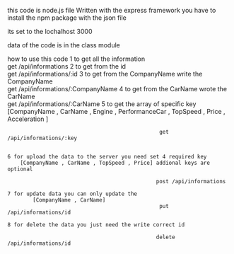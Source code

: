 this code is node.js file 
    Written with the express framework 
    you have to install the npm package with the json file 

its set to the lochalhost 3000 

data of the code is in the class module 

how to use this code 
    1 to get all the information                            
                                                    get /api/informations
    2 to get from the id                                    
                                                    get /api/informations/:id
    3 to get from the CompanyName write the CompanyName     
                                                    get /api/informations/:CompanyName 
    4 to get from the CarName wrote the CarName             
                                                    get /api/informations/:CarName
    5 to get the array of specific key
        [CompanyName , CarName , Engine , PerformanceCar , TopSpeed , Price , Acceleration ]

                                                    get /api/informations/:key


    6 for upload the data to the server you need set 4 required key 
        [CompanyName , CarName , TopSpeed , Price] addional keys are optional 

                                                   post /api/informations

    7 for update data you can only update the 
            [CompanyName , CarName]                         
                                                    put /api/informations/id

    8 for delete the data you just need the write correct id 

                                                   delete /api/informations/id